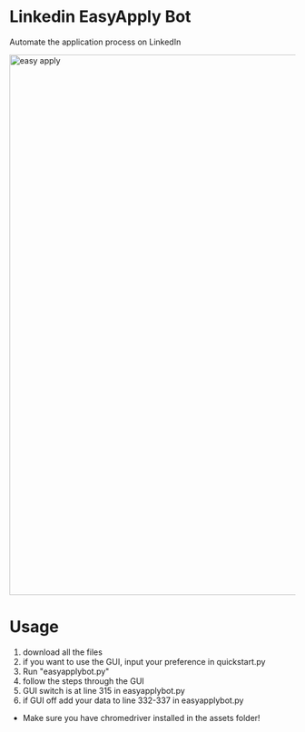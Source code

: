


# Linkedin EasyApply Bot
Automate the application process on LinkedIn

<img width="952" alt="easy apply" src="https://user-images.githubusercontent.com/52431957/73554676-2f340c00-441a-11ea-9dcc-832f3d1a3d24.PNG">


# Usage
1. download all the files
2. if you want to use the GUI, input your preference in quickstart.py
3. Run "easyapplybot.py"
4. follow the steps through the GUI
5. GUI switch is at line 315 in easyapplybot.py
6. if GUI off add your data to line 332-337 in easyapplybot.py

* Make sure you have chromedriver installed in the assets folder!
